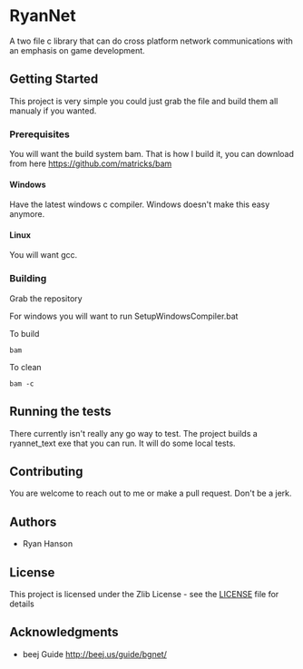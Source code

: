 # RyanNet

A two file c library that can do cross platform network communications with an emphasis on game development.

## Getting Started

This project is very simple you could just grab the file and build them all manualy if you wanted.

### Prerequisites

You will want the build system bam. That is how I build it, you can download from here https://github.com/matricks/bam

#### Windows

Have the latest windows c compiler. Windows doesn't make this easy anymore.

#### Linux

You will want gcc.

### Building

Grab the repository

For windows you will want to run SetupWindowsCompiler.bat

To build

```
bam
```

To clean

```
bam -c
```


## Running the tests

There currently isn't really any go way to test. The project builds a ryannet_text exe that you can run. It will do some local tests.


## Contributing

You are welcome to reach out to me or make a pull request. Don't be a jerk. 

## Authors

* Ryan Hanson

## License

This project is licensed under the Zlib License - see the [LICENSE](LICENSE) file for details

## Acknowledgments

* beej Guide http://beej.us/guide/bgnet/

